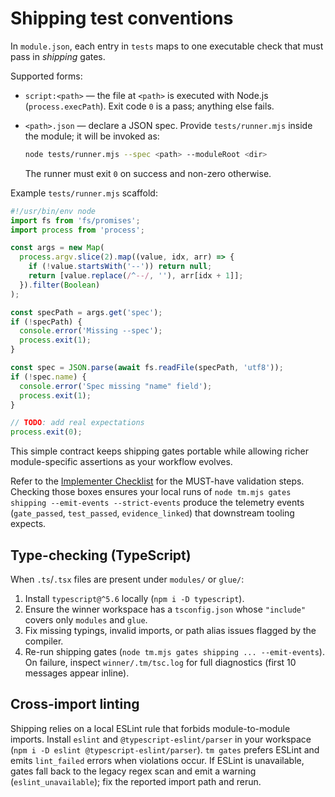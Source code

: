 # Shipping test conventions

In `module.json`, each entry in `tests` maps to one executable check that must pass in *shipping* gates.

Supported forms:

- `script:<path>` — the file at `<path>` is executed with Node.js (`process.execPath`). Exit code `0` is a pass; anything else fails.
- `<path>.json` — declare a JSON spec. Provide `tests/runner.mjs` inside the module; it will be invoked as:

  ```bash
  node tests/runner.mjs --spec <path> --moduleRoot <dir>
  ```

  The runner must exit `0` on success and non-zero otherwise.

Example `tests/runner.mjs` scaffold:

```js
#!/usr/bin/env node
import fs from 'fs/promises';
import process from 'process';

const args = new Map(
  process.argv.slice(2).map((value, idx, arr) => {
    if (!value.startsWith('--')) return null;
    return [value.replace(/^--/, ''), arr[idx + 1]];
  }).filter(Boolean)
);

const specPath = args.get('spec');
if (!specPath) {
  console.error('Missing --spec');
  process.exit(1);
}

const spec = JSON.parse(await fs.readFile(specPath, 'utf8'));
if (!spec.name) {
  console.error('Spec missing "name" field');
  process.exit(1);
}

// TODO: add real expectations
process.exit(0);
```

This simple contract keeps shipping gates portable while allowing richer module-specific assertions as your workflow evolves.

Refer to the [Implementer Checklist](../prompts/implementer/CHECKLIST.md) for the MUST-have validation steps. Checking those boxes ensures your local runs of `node tm.mjs gates shipping --emit-events --strict-events` produce the telemetry events (`gate_passed`, `test_passed`, `evidence_linked`) that downstream tooling expects.

## Type-checking (TypeScript)

When `.ts`/`.tsx` files are present under `modules/` or `glue/`:

1. Install `typescript@^5.6` locally (`npm i -D typescript`).
2. Ensure the winner workspace has a `tsconfig.json` whose `"include"` covers only `modules` and `glue`.
3. Fix missing typings, invalid imports, or path alias issues flagged by the compiler.
4. Re-run shipping gates (`node tm.mjs gates shipping ... --emit-events`). On failure, inspect `winner/.tm/tsc.log` for full diagnostics (first 10 messages appear inline).

## Cross-import linting

Shipping relies on a local ESLint rule that forbids module-to-module imports. Install `eslint` and `@typescript-eslint/parser` in your workspace (`npm i -D eslint @typescript-eslint/parser`). `tm gates` prefers ESLint and emits `lint_failed` errors when violations occur. If ESLint is unavailable, gates fall back to the legacy regex scan and emit a warning (`eslint_unavailable`); fix the reported import path and rerun.
